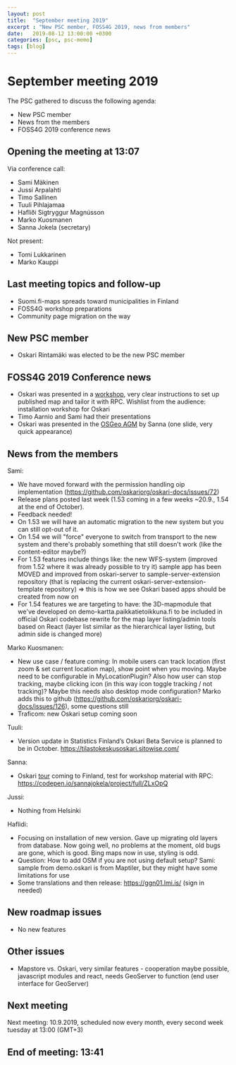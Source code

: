 ```yaml
---
layout: post
title:  "September meeting 2019"
excerpt : "New PSC member, FOSS4G 2019, news from members"
date:   2019-08-12 13:00:00 +0300
categories: [psc, psc-memo]
tags: [blog]
---
```


# September meeting 2019

The PSC gathered to discuss the following agenda:

- New PSC member
- News from the members
- FOSS4G 2019 conference news

## Opening the meeting at 13:07

Via conference call:

- Sami Mäkinen
- Jussi Arpalahti
- Timo Sallinen
- Tuuli Pihlajamaa
- Hafliði Sigtryggur Magnússon
- Marko Kuosmanen
- Sanna Jokela (secretary)

Not present:

- Tomi Lukkarinen
- Marko Kauppi

## Last meeting topics and follow-up

- Suomi.fi-maps spreads toward municipalities in Finland
- FOSS4G workshop preparations
- Community page migration on the way

## New PSC member

- Oskari Rintamäki was elected to be the new PSC member

## FOSS4G 2019 Conference news

- Oskari was presented in a [workshop](https://github.com/oskariorg/oskari-docs/blob/master/md/documentation/examples/FOSS4G_2019/workshop.md), very clear instructions to set up published map and tailor it with RPC. Wishlist from the audience: installation workshop for Oskari
- Timo Aarnio and Sami had their presentations
- Oskari was presented in the [OSGeo AGM](https://docs.google.com/presentation/d/1imiG7x09ry7lGvmS15FCVq2Z7yaICY00fcpXBK27TXY/edit) by Sanna (one slide, very quick appearance)

## News from the members

Sami:
- We have moved forward with the permission handling oip implementation (https://github.com/oskariorg/oskari-docs/issues/72)
- Release plans posted last week (1.53 coming in a few weeks ~20.9., 1.54 at the end of October). 
- Feedback needed! 
- On 1.53 we will have an automatic migration to the new system but you can still opt-out of it. 
- On 1.54 we will "force" everyone to switch from transport to the new system and there's probably something that still doesn't work (like the content-editor maybe?)
- For 1.53 features include things like: the new WFS-system (improved from 1.52 where it was already possible to try it)
sample app has been MOVED and improved from oskari-server to sample-server-extension repository (that is replacing the current oskari-server-extension-template repository) ⇒ this is how we see Oskari based apps should be created from now on
- For 1.54 features we are targeting to have: the 3D-mapmodule that we've developed on demo-kartta.paikkatietoikkuna.fi to be included in official Oskari codebase
rewrite for the map layer listing/admin tools based on React (layer list similar as the hierarchical layer listing, but admin side is changed more)

Marko Kuosmanen: 
- New use case / feature coming: In mobile users can track location (first zoom & set current location map), show point when you moving. Maybe need to be configurable in MyLocationPlugin? Also how user can stop tracking, maybe clicking icon (in this way icon toggle tracking / not tracking)? Maybe this needs also desktop mode configuration? Marko adds this to github (https://github.com/oskariorg/oskari-docs/issues/126), some questions still
- Traficom: new Oskari setup coming soon

Tuuli: 
- Version update in Statistics Finland’s Oskari Beta Service is planned to be in October. https://tilastokeskusoskari.sitowise.com/

Sanna:
- Oskari [tour](https://www.meetup.com/Oskari-Your-geospatial-friend/) coming to Finland, test for workshop material with RPC: https://codepen.io/sannajokela/project/full/ZLxOpQ

Jussi: 
- Nothing from Helsinki

Haflidi:
- Focusing on installation of new version. Gave up migrating old layers from database. Now going well, no problems at the moment, old bugs are gone, which is good. Bing maps now in use, styling is odd.
- Question: How to add OSM if you are not using default setup? Sami: sample from demo.oskari is from Maptiler, but they might have some limitations for use
- Some translations and then release: https://ggn01.lmi.is/ (sign in needed)


## New roadmap issues

- No new features

## Other issues

- Mapstore vs. Oskari, very similar features - cooperation maybe possible, javascript modules and react, needs GeoServer to function (end user interface for GeoServer)


## Next meeting

Next meeting: 10.9.2019, scheduled now every month, every second week tuesday at 13:00 (GMT+3)

## End of meeting: 13:41
